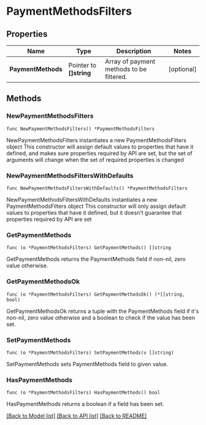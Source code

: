 # PaymentMethodsFilters

## Properties

Name | Type | Description | Notes
------------ | ------------- | ------------- | -------------
**PaymentMethods** | Pointer to **[]string** | Array of payment methods to be filtered. | [optional] 

## Methods

### NewPaymentMethodsFilters

`func NewPaymentMethodsFilters() *PaymentMethodsFilters`

NewPaymentMethodsFilters instantiates a new PaymentMethodsFilters object
This constructor will assign default values to properties that have it defined,
and makes sure properties required by API are set, but the set of arguments
will change when the set of required properties is changed

### NewPaymentMethodsFiltersWithDefaults

`func NewPaymentMethodsFiltersWithDefaults() *PaymentMethodsFilters`

NewPaymentMethodsFiltersWithDefaults instantiates a new PaymentMethodsFilters object
This constructor will only assign default values to properties that have it defined,
but it doesn't guarantee that properties required by API are set

### GetPaymentMethods

`func (o *PaymentMethodsFilters) GetPaymentMethods() []string`

GetPaymentMethods returns the PaymentMethods field if non-nil, zero value otherwise.

### GetPaymentMethodsOk

`func (o *PaymentMethodsFilters) GetPaymentMethodsOk() (*[]string, bool)`

GetPaymentMethodsOk returns a tuple with the PaymentMethods field if it's non-nil, zero value otherwise
and a boolean to check if the value has been set.

### SetPaymentMethods

`func (o *PaymentMethodsFilters) SetPaymentMethods(v []string)`

SetPaymentMethods sets PaymentMethods field to given value.

### HasPaymentMethods

`func (o *PaymentMethodsFilters) HasPaymentMethods() bool`

HasPaymentMethods returns a boolean if a field has been set.


[[Back to Model list]](../README.md#documentation-for-models) [[Back to API list]](../README.md#documentation-for-api-endpoints) [[Back to README]](../README.md)


